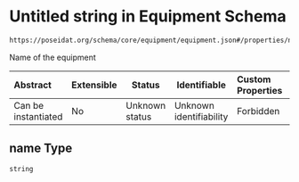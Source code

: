 # Untitled string in Equipment Schema

```txt
https://poseidat.org/schema/core/equipment/equipment.json#/properties/name
```

Name of the equipment


| Abstract            | Extensible | Status         | Identifiable            | Custom Properties | Additional Properties | Access Restrictions | Defined In                                                                       |
| :------------------ | ---------- | -------------- | ----------------------- | :---------------- | --------------------- | ------------------- | -------------------------------------------------------------------------------- |
| Can be instantiated | No         | Unknown status | Unknown identifiability | Forbidden         | Allowed               | none                | [equipment.json\*](schemas/core/equipment/equipment.json "open original schema") |

## name Type

`string`
